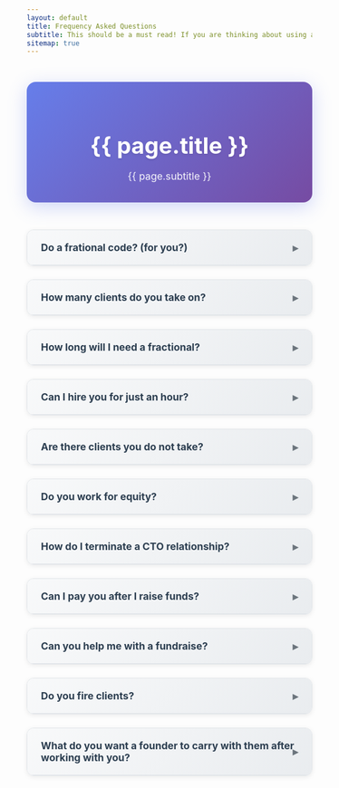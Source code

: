 ```yaml
---
layout: default
title: Frequency Asked Questions
subtitle: This should be a must read! If you are thinking about using a fractional anything, or anyone to solve a business problem, it might make sense to understand some basics.
sitemap: true
---
```


<style>
.faq-container {
  max-width: 800px;
  margin: 0 auto;
  padding: 2rem 0;
}

details { 
  margin: 0 0 1.5rem 0; 
  border: 1px solid #e1e5e9;
  border-radius: 12px;
  overflow: hidden;
  box-shadow: 0 2px 8px rgba(0,0,0,0.08);
  transition: all 0.3s ease;
}

details:hover {
  box-shadow: 0 4px 16px rgba(0,0,0,0.12);
  transform: translateY(-2px);
}

summary { 
  font-weight: 700; 
  font-size: 1.1rem; 
  cursor: pointer; 
  list-style: none; 
  padding: 1.25rem 1.5rem;
  background: linear-gradient(135deg, #f8f9fa 0%, #e9ecef 100%);
  color: #2c3e50;
  border-bottom: 1px solid #e1e5e9;
  position: relative;
  transition: all 0.3s ease;
}

summary:hover {
  background: linear-gradient(135deg, #e9ecef 0%, #dee2e6 100%);
  color: #1a252f;
}

summary::-webkit-details-marker { display: none; }

summary::after { 
  content: " ▸"; 
  font-size: 1.2rem;
  color: #6c757d;
  position: absolute;
  right: 1.5rem;
  top: 50%;
  transform: translateY(-50%);
  transition: all 0.3s ease;
}

details[open] summary::after { 
  content: " ▾"; 
  color: #495057;
  transform: translateY(-50%) rotate(180deg);
}

details[open] summary {
  background: linear-gradient(135deg, #e3f2fd 0%, #bbdefb 100%);
  color: #1565c0;
  border-bottom: 2px solid #2196f3;
}

details[open] {
  border-color: #2196f3;
  box-shadow: 0 4px 20px rgba(33, 150, 243, 0.15);
}

.faq-answer {
  padding: 1.5rem;
  background: #ffffff;
  border-left: 4px solid #e1e5e9;
  margin: 0;
}

details[open] .faq-answer {
  border-left-color: #2196f3;
}

.faq-answer p {
  margin: 0 0 1rem 0;
  line-height: 1.6;
  color: #495057;
}

.faq-answer p:last-child {
  margin-bottom: 0;
}

.faq-answer ul {
  margin: 1rem 0;
  padding-left: 1.5rem;
}

.faq-answer li {
  margin-bottom: 0.5rem;
  line-height: 1.6;
}

.faq-answer strong {
  color: #2c3e50;
}

/* Page header styling */
.faq-header {
  text-align: center;
  margin-bottom: 3rem;
  padding: 2rem 0;
  background: linear-gradient(135deg, #667eea 0%, #764ba2 100%);
  color: white;
  border-radius: 16px;
  box-shadow: 0 8px 32px rgba(102, 126, 234, 0.3);
}

.faq-header h1 {
  font-size: 2.5rem;
  font-weight: 700;
  margin-bottom: 1rem;
  text-shadow: 0 2px 4px rgba(0,0,0,0.1);
}

.faq-header p {
  font-size: 1.1rem;
  opacity: 0.95;
  margin: 0;
  max-width: 600px;
  margin: 0 auto;
  line-height: 1.6;
}

/* Responsive design */
@media (max-width: 768px) {
  .faq-container {
    padding: 1rem;
  }
  
  .faq-header h1 {
    font-size: 2rem;
  }
  
  summary {
    font-size: 1rem;
    padding: 1rem 1.25rem;
  }
  
  .faq-answer {
    padding: 1.25rem;
  }
}
</style>

<div class="faq-container">
  <div class="faq-header">
    <h1>{{ page.title }}</h1>
    <p>{{ page.subtitle }}</p>
  </div>

  <details>
    <summary>Do a frational code? (for you?)</summary>
    <div class="faq-answer">
      <p>Every fractional will answer this question differently. For me, the anwser is both
      yes and no. Currently I only take on one coding client at a time.</p>
    </div>
  </details>

  <details>
    <summary>How many clients do you take on?</summary>
    <div class="faq-answer">
      <p>I work with three clients at a time. At most. This usually breaks down into
      two advisory clients and one deep code client. In the past I would take on more,
      but I have found that this balance works the best.</p>
    </div>
  </details>

  <details>
    <summary>How long will I need a fractional?</summary>
    <div class="faq-answer">
      <p>Again, depends upon your project. I have found that advisory engagement
      usually run for three months. Basically, it take some time to understand the business,
      some time to understand the founders, and some time to have an impact.</p>
      <p>Advisory client never go away, they just grow out of my domain.</p>
    </div>
  </details>

  <details>
    <summary>Can I hire you for just an hour?</summary>
    <div class="faq-answer">
      <p>Hells yes, sometimes an hour is all a founder needs to evolve their 
      thinking and move forward. Here is the calendar [link](https://calendly.com/stephan-smith/on-demand)</p>
      <p>No package or letter of intent needed. Just book the time you want.</p>
    </div>
  </details>

  <details>
    <summary>Are there clients you do not take?</summary>
    <div class="faq-answer">
      <p>Yes, I stay in my lane. If a client needs what I can not offer, then 
      I have a huge network of other fractional CTOs I can pull in and/or hand
      off to.</p>
    </div>
  </details>

  <details>
    <summary>Do you work for equity?</summary>
    <div class="faq-answer">
      <p>Err - No. I find equity clouds the conversation. There are time when it makes
      sense, but for the most part this is not an option.</p>
    </div>
  </details>

  <details>
    <summary>How do I terminate a CTO relationship?</summary>
    <div class="faq-answer">
      <p>Easy, when things do not work, the relationship ends. I stay away from
      long and involved contracts. I operate the way lawyers operate. I offer a 
      single letter of intent.</p>
      <p>Simple is easier.</p>
    </div>
  </details>

  <details>
    <summary>Can I pay you after I raise funds?</summary>
    <div class="faq-answer">
      <p>No. I know the feeling and the desire to have someone working and helping
      you get to a fundraise. In my experience, it's a bad idea. Fundraising always
      takes too long. Missing fundraising deadlines can kill a good working relationships.</p>
      <p>Founders do not need extra stress during a raise.</p>
    </div>
  </details>

  <details>
    <summary>Can you help me with a fundraise?</summary>
    <div class="faq-answer">
      <p>Yes. Within bounds. First I have a huge network of founders, investors and 
      advisors. There are countless ways I can help. But in the end, only the founder/CEO
      can raise.</p>
      <p>It's one of the only things that founders kind of have to do on their own.</p>
    </div>
  </details>

  <details>
    <summary>Do you fire clients?</summary>
    <div class="faq-answer">
      <p>Yes, but very very seldom. Firing a client means I did not choose well.
      And. I value network, having a client relationship end with a firing is
      not the way I operate.</p>
      <p>It does happen. Its always about mixed expectations.</p>
      <p>For me its like dropping a college class when I get a bad grade. Just not my style.</p>
    </div>
  </details>

  <details>
    <summary>What do you want a founder to carry with them after working with you?</summary>
    <div class="faq-answer">
      <p>Easy question, but hard answer quickly.</p>
      <ul>
        <li><strong>Automomy</strong> - I want a founder to own their idea. Value my input, but more importantly
        have the tools to move the concept forward. If I was hit by a bus, the company and 
        team might slow down, but the core ideas are not lost.</li>
        <li><strong>Enabled</strong> - My ideas are not really mine. I talke to hundreds of founders and CTOs
        every year. I learn from smarter people. So I want the founders I work with to feel 
        enabled and powerful. Don't credit me. Anything I share it the founders to own!</li>
        <li><strong>Socialized</strong> - I highly value network. I network like an olympian. Seriously. I want
        founders to feel that after working with me, they are plugged into an huge and growing 
        network. This goal grew out of the benefits I gains while in the 2018 TechStars program.</li>
      </ul>
      <p>The spring cohort was amazing. I learned a ton, but I value the network and the connections
      I made. I remain in contact with many of the founders and advisors from the period.</p>
      <p>Network is everything.</p>
    </div>
  </details>
</div>
